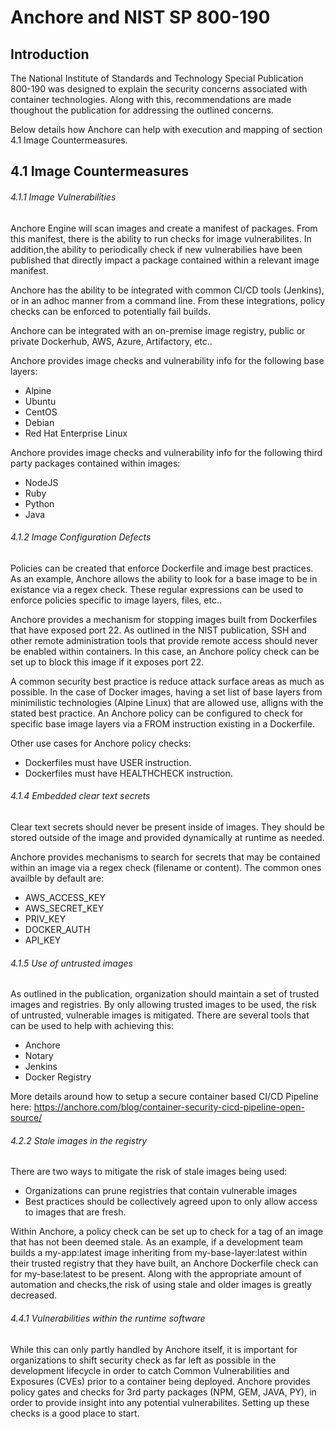 # Anchore and NIST SP 800-190

## Introduction

The National Institute of Standards and Technology Special Publication 800-190 was designed to explain the security concerns associated with container technologies. Along with this, recommendations are made thoughout the publication for addressing the outlined concerns. 

Below details how Anchore can help with execution and mapping of section 4.1 Image Countermeasures.

## 4.1 Image Countermeasures

###### 4.1.1 Image Vulnerabilities

Anchore Engine will scan images and create a manifest of packages. From this manifest, there is the ability to run checks for image vulnerabilites. In addition,the ability to periodically check if new vulnerabilies have been published that directly impact a package contained within a relevant image manifest. 

Anchore has the ability to be integrated with common CI/CD tools (Jenkins), or in an adhoc manner from a command line. From these integrations, policy checks can be enforced to potentially fail builds. 

Anchore can be integrated with an on-premise image registry, public or private Dockerhub, AWS, Azure, Artifactory, etc..

Anchore provides image checks and vulnerability info for the following base layers:

- Alpine
- Ubuntu
- CentOS
- Debian
- Red Hat Enterprise Linux

Anchore provides image checks and vulnerability info for the following third party packages contained within images:

- NodeJS
- Ruby
- Python
- Java


###### 4.1.2 Image Configuration Defects

Policies can be created that enforce Dockerfile and image best practices. As an example, Anchore allows the ability to look for a base image to be in existance via a regex check. These regular expressions can be used to enforce policies specific to image layers, files, etc..

Anchore provides a mechanism for stopping images built from Dockerfiles that have exposed port 22. As outlined in the NIST publication, SSH and other remote administration tools that provide remote access should never be enabled within containers. In this case, an Anchore policy check can be set up to block this image if it exposes port 22.

A common security best practice is reduce attack surface areas as much as possible. In the case of Docker images, having a set list of base layers from minimilistic technologies (Alpine Linux) that are allowed use, alligns with the stated best practice. An Anchore policy can be configured to check for specific base image layers via a FROM instruction existing in a Dockerfile. 

Other use cases for Anchore policy checks:

- Dockerfiles must have USER instruction.
- Dockerfiles must have HEALTHCHECK instruction.

###### 4.1.4 Embedded clear text secrets

Clear text secrets should never be present inside of images. They should be stored outside of the image and provided dynamically at runtime as needed. 

Anchore provides mechanisms to search for secrets that may be contained within an image via a regex check (filename or content). The common ones availble by default are:

- AWS_ACCESS_KEY
- AWS_SECRET_KEY
- PRIV_KEY
- DOCKER_AUTH
- API_KEY

###### 4.1.5 Use of untrusted images

As outlined in the publication, organization should maintain a set of trusted images and registries. By only allowing trusted images to be used, the risk of untrusted, vulnerable images is mitigated. There are several tools that can be used to help with achieving this: 

- Anchore
- Notary
- Jenkins
- Docker Registry

More details around how to setup a secure container based CI/CD Pipeline here: https://anchore.com/blog/container-security-cicd-pipeline-open-source/

###### 4.2.2 Stale images in the registry

There are two ways to mitigate the risk of stale images being used: 

- Organizations can prune registries that contain vulnerable images
- Best practices should be collectively agreed upon to only allow access to images that are fresh. 

Within Anchore, a policy check can be set up to check for a tag of an image that has not been deemed stale. As an example, if a development team builds a my-app:latest image inheriting from my-base-layer:latest within their trusted registry that they have built, an Anchore Dockerfile check can for my-base:latest to be present. Along with the appropriate amount of automation and checks,the risk of using stale and older images is greatly decreased.  

###### 4.4.1 Vulnerabilities within the runtime software

While this can only partly handled by Anchore itself, it is important for organizations to shift security check as far left as possible in the development lifecycle in order to catch Common Vulnerabilities and Exposures (CVEs) prior to a container being deployed. Anchore provides policy gates and checks for 3rd party packages (NPM, GEM, JAVA, PY), in order to provide insight into any potential vulnerabilites. Setting up these checks is a good place to start. 